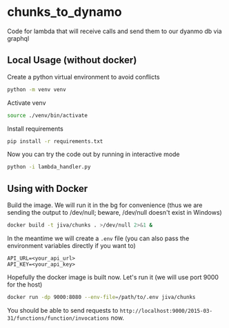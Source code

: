 # chunks_to_dynamo
Code for lambda that will receive calls and send them to our dyanmo db via graphql 

## Local Usage (without docker)
Create a python virtual environment to avoid conflicts
```bash
python -m venv venv
```

Activate venv
```bash
source ./venv/bin/activate
```

Install requirements
```bash
pip install -r requirements.txt
```

Now you can try the code out by running in interactive mode
```bash
python -i lambda_handler.py
```

## Using with Docker
Build the image. We will run it in the bg for convenience (thus we are sending the output to /dev/null; beware, /dev/null doesn't exist in Windows)
```bash
docker build -t jiva/chunks . >/dev/null 2>&1 &
```

In the meantime we will create a `.env` file (you can also pass the environment variables directly if you want to)
```env
API_URL=<your_api_url>
API_KEY=<your_api_key>
```

Hopefully the docker image is built now. Let's run it (we will use port 9000 for the host)
```bash
docker run -dp 9000:8080 --env-file=/path/to/.env jiva/chunks
```

You should be able to send requests to `http://localhost:9000/2015-03-31/functions/function/invocations` now.
